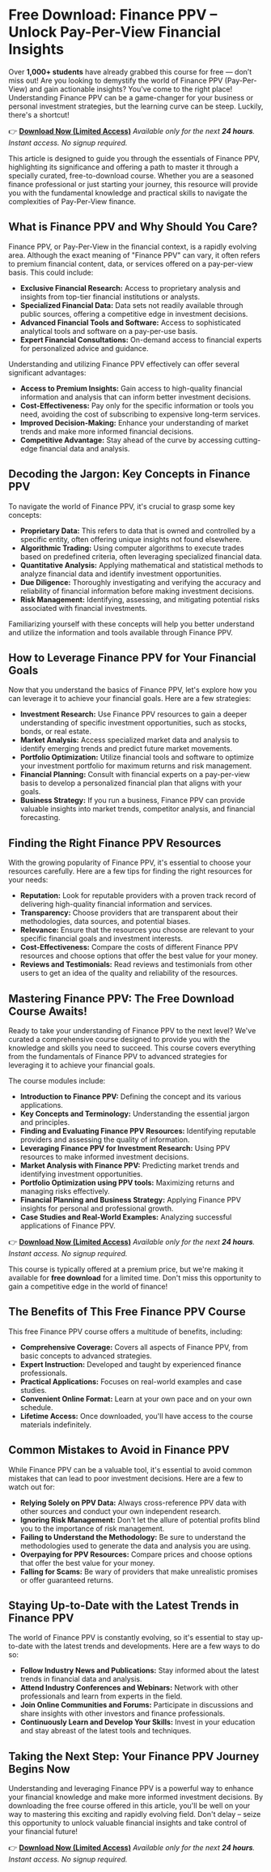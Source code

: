 # Free Download: Finance PPV – Unlock Pay-Per-View Financial Insights

Over **1,000+ students** have already grabbed this course for free — don’t miss out! Are you looking to demystify the world of Finance PPV (Pay-Per-View) and gain actionable insights? You've come to the right place! Understanding Finance PPV can be a game-changer for your business or personal investment strategies, but the learning curve can be steep. Luckily, there's a shortcut!

👉 **[Download Now (Limited Access)](https://udemywork.com/finance-ppv)**
_Available only for the next **24 hours**. Instant access. No signup required._

This article is designed to guide you through the essentials of Finance PPV, highlighting its significance and offering a path to master it through a specially curated, free-to-download course. Whether you are a seasoned finance professional or just starting your journey, this resource will provide you with the fundamental knowledge and practical skills to navigate the complexities of Pay-Per-View finance.

## What is Finance PPV and Why Should You Care?

Finance PPV, or Pay-Per-View in the financial context, is a rapidly evolving area. Although the exact meaning of "Finance PPV" can vary, it often refers to premium financial content, data, or services offered on a pay-per-view basis. This could include:

*   **Exclusive Financial Research:** Access to proprietary analysis and insights from top-tier financial institutions or analysts.
*   **Specialized Financial Data:** Data sets not readily available through public sources, offering a competitive edge in investment decisions.
*   **Advanced Financial Tools and Software:** Access to sophisticated analytical tools and software on a pay-per-use basis.
*   **Expert Financial Consultations:** On-demand access to financial experts for personalized advice and guidance.

Understanding and utilizing Finance PPV effectively can offer several significant advantages:

*   **Access to Premium Insights:** Gain access to high-quality financial information and analysis that can inform better investment decisions.
*   **Cost-Effectiveness:** Pay only for the specific information or tools you need, avoiding the cost of subscribing to expensive long-term services.
*   **Improved Decision-Making:** Enhance your understanding of market trends and make more informed financial decisions.
*   **Competitive Advantage:** Stay ahead of the curve by accessing cutting-edge financial data and analysis.

## Decoding the Jargon: Key Concepts in Finance PPV

To navigate the world of Finance PPV, it's crucial to grasp some key concepts:

*   **Proprietary Data:** This refers to data that is owned and controlled by a specific entity, often offering unique insights not found elsewhere.
*   **Algorithmic Trading:** Using computer algorithms to execute trades based on predefined criteria, often leveraging specialized financial data.
*   **Quantitative Analysis:** Applying mathematical and statistical methods to analyze financial data and identify investment opportunities.
*   **Due Diligence:** Thoroughly investigating and verifying the accuracy and reliability of financial information before making investment decisions.
*   **Risk Management:** Identifying, assessing, and mitigating potential risks associated with financial investments.

Familiarizing yourself with these concepts will help you better understand and utilize the information and tools available through Finance PPV.

## How to Leverage Finance PPV for Your Financial Goals

Now that you understand the basics of Finance PPV, let's explore how you can leverage it to achieve your financial goals. Here are a few strategies:

*   **Investment Research:** Use Finance PPV resources to gain a deeper understanding of specific investment opportunities, such as stocks, bonds, or real estate.
*   **Market Analysis:** Access specialized market data and analysis to identify emerging trends and predict future market movements.
*   **Portfolio Optimization:** Utilize financial tools and software to optimize your investment portfolio for maximum returns and risk management.
*   **Financial Planning:** Consult with financial experts on a pay-per-view basis to develop a personalized financial plan that aligns with your goals.
*   **Business Strategy:** If you run a business, Finance PPV can provide valuable insights into market trends, competitor analysis, and financial forecasting.

## Finding the Right Finance PPV Resources

With the growing popularity of Finance PPV, it's essential to choose your resources carefully. Here are a few tips for finding the right resources for your needs:

*   **Reputation:** Look for reputable providers with a proven track record of delivering high-quality financial information and services.
*   **Transparency:** Choose providers that are transparent about their methodologies, data sources, and potential biases.
*   **Relevance:** Ensure that the resources you choose are relevant to your specific financial goals and investment interests.
*   **Cost-Effectiveness:** Compare the costs of different Finance PPV resources and choose options that offer the best value for your money.
*   **Reviews and Testimonials:** Read reviews and testimonials from other users to get an idea of the quality and reliability of the resources.

## Mastering Finance PPV: The Free Download Course Awaits!

Ready to take your understanding of Finance PPV to the next level? We've curated a comprehensive course designed to provide you with the knowledge and skills you need to succeed. This course covers everything from the fundamentals of Finance PPV to advanced strategies for leveraging it to achieve your financial goals.

The course modules include:

*   **Introduction to Finance PPV:** Defining the concept and its various applications.
*   **Key Concepts and Terminology:** Understanding the essential jargon and principles.
*   **Finding and Evaluating Finance PPV Resources:** Identifying reputable providers and assessing the quality of information.
*   **Leveraging Finance PPV for Investment Research:** Using PPV resources to make informed investment decisions.
*   **Market Analysis with Finance PPV:** Predicting market trends and identifying investment opportunities.
*   **Portfolio Optimization using PPV tools:** Maximizing returns and managing risks effectively.
*   **Financial Planning and Business Strategy:** Applying Finance PPV insights for personal and professional growth.
*   **Case Studies and Real-World Examples:** Analyzing successful applications of Finance PPV.

👉 **[Download Now (Limited Access)](https://udemywork.com/finance-ppv)**
_Available only for the next **24 hours**. Instant access. No signup required._

This course is typically offered at a premium price, but we're making it available for **free download** for a limited time. Don't miss this opportunity to gain a competitive edge in the world of finance!

## The Benefits of This Free Finance PPV Course

This free Finance PPV course offers a multitude of benefits, including:

*   **Comprehensive Coverage:** Covers all aspects of Finance PPV, from basic concepts to advanced strategies.
*   **Expert Instruction:** Developed and taught by experienced finance professionals.
*   **Practical Applications:** Focuses on real-world examples and case studies.
*   **Convenient Online Format:** Learn at your own pace and on your own schedule.
*   **Lifetime Access:** Once downloaded, you'll have access to the course materials indefinitely.

## Common Mistakes to Avoid in Finance PPV

While Finance PPV can be a valuable tool, it's essential to avoid common mistakes that can lead to poor investment decisions. Here are a few to watch out for:

*   **Relying Solely on PPV Data:** Always cross-reference PPV data with other sources and conduct your own independent research.
*   **Ignoring Risk Management:** Don't let the allure of potential profits blind you to the importance of risk management.
*   **Failing to Understand the Methodology:** Be sure to understand the methodologies used to generate the data and analysis you are using.
*   **Overpaying for PPV Resources:** Compare prices and choose options that offer the best value for your money.
*   **Falling for Scams:** Be wary of providers that make unrealistic promises or offer guaranteed returns.

## Staying Up-to-Date with the Latest Trends in Finance PPV

The world of Finance PPV is constantly evolving, so it's essential to stay up-to-date with the latest trends and developments. Here are a few ways to do so:

*   **Follow Industry News and Publications:** Stay informed about the latest trends in financial data and analysis.
*   **Attend Industry Conferences and Webinars:** Network with other professionals and learn from experts in the field.
*   **Join Online Communities and Forums:** Participate in discussions and share insights with other investors and finance professionals.
*   **Continuously Learn and Develop Your Skills:** Invest in your education and stay abreast of the latest tools and techniques.

## Taking the Next Step: Your Finance PPV Journey Begins Now

Understanding and leveraging Finance PPV is a powerful way to enhance your financial knowledge and make more informed investment decisions. By downloading the free course offered in this article, you'll be well on your way to mastering this exciting and rapidly evolving field. Don't delay – seize this opportunity to unlock valuable financial insights and take control of your financial future!

👉 **[Download Now (Limited Access)](https://udemywork.com/finance-ppv)**
_Available only for the next **24 hours**. Instant access. No signup required._
